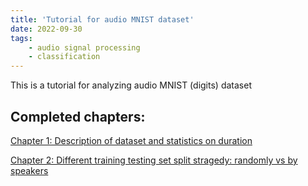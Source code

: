 ```yaml
---
title: 'Tutorial for audio MNIST dataset'
date: 2022-09-30
tags:
    - audio signal processing
    - classification
---
```

This is a tutorial for analyzing audio MNIST (digits) dataset 

Completed chapters:
---
[Chapter 1: Description of dataset and statistics on duration](../_posts/audio_mnist_posts/description_of_dataset.md)   

[Chapter 2: Different training testing set split stragedy: randomly vs by speakers](./audio_mnist_posts/different_training_stragedies.md)  